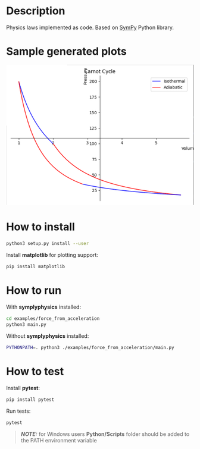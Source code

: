# Description

Physics laws implemented as code. Based on [SymPy](https://github.com/sympy/sympy) Python library.

# Sample generated plots

![Carnot Cycle](./img/carnot_cycle.png)

# How to install

```sh
python3 setup.py install --user
```

Install **matplotlib** for plotting support:

```sh
pip install matplotlib
```

# How to run

With **symplyphysics** installed:

```sh
cd examples/force_from_acceleration
python3 main.py
```

Without **symplyphysics** installed:

```sh
PYTHONPATH=. python3 ./examples/force_from_acceleration/main.py
```

# How to test

Install **pytest**:

```sh
pip install pytest
```

Run tests:

```sh
pytest
```

> **_NOTE:_**  for Windows users **Python/Scripts** folder should be added to the PATH environment variable
